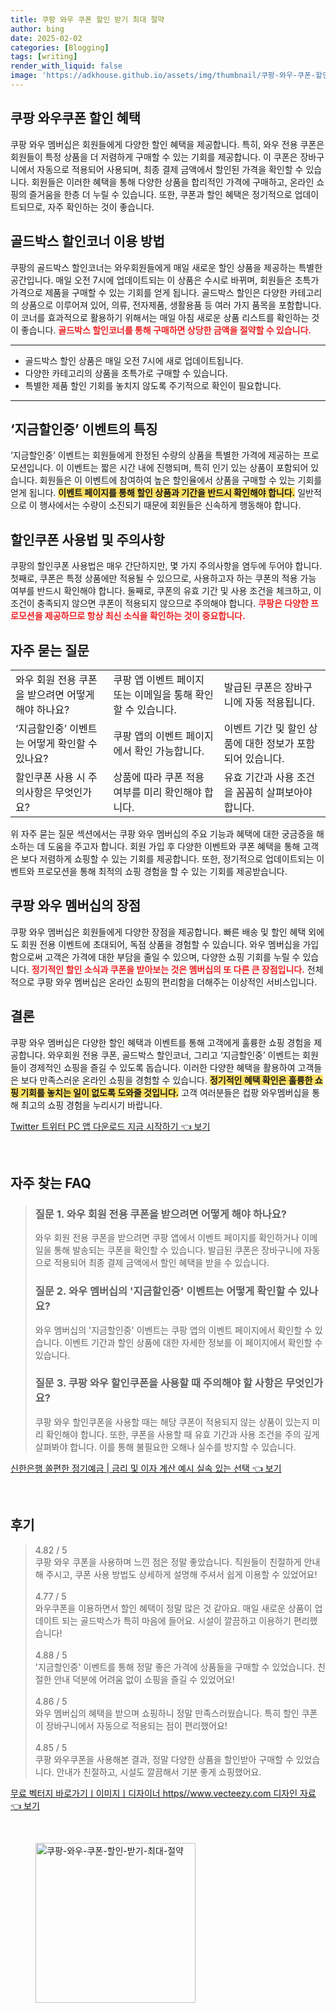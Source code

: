 ```yaml
---
title: 쿠팡 와우 쿠폰 할인 받기 최대 절약
author: bing
date: 2025-02-02
categories: [Blogging]
tags: [writing]
render_with_liquid: false
image: 'https://adkhouse.github.io/assets/img/thumbnail/쿠팡-와우-쿠폰-할인-받기-최대-절약.webp'
---
```



<h2 id='와우쿠폰혜택'>쿠팡 와우쿠폰 할인 혜택</h2>

<p>쿠팡 와우 멤버십은 회원들에게 다양한 할인 혜택을 제공합니다. 특히, 와우 전용 쿠폰은 회원들이 특정 상품을 더 저렴하게 구매할 수 있는 기회를 제공합니다. 이 쿠폰은 장바구니에서 자동으로 적용되어 사용되며, 최종 결제 금액에서 할인된 가격을 확인할 수 있습니다. 회원들은 이러한 혜택을 통해 다양한 상품을 합리적인 가격에 구매하고, 온라인 쇼핑의 즐거움을 한층 더 누릴 수 있습니다. 또한, 쿠폰과 할인 혜택은 정기적으로 업데이트되므로, 자주 확인하는 것이 좋습니다.</p>

<h2 id='골드박스이용법'>골드박스 할인코너 이용 방법</h2>

<p>쿠팡의 골드박스 할인코너는 와우회원들에게 매일 새로운 할인 상품을 제공하는 특별한 공간입니다. 매일 오전 7시에 업데이트되는 이 상품은 수시로 바뀌며, 회원들은 초특가 가격으로 제품을 구매할 수 있는 기회를 얻게 됩니다. 골드박스 할인은 다양한 카테고리의 상품으로 이루어져 있어, 의류, 전자제품, 생활용품 등 여러 가지 품목을 포함합니다. 이 코너를 효과적으로 활용하기 위해서는 매일 아침 새로운 상품 리스트를 확인하는 것이 좋습니다. <b><span style="color: #ee2323;">골드박스 할인코너를 통해 구매하면 상당한 금액을 절약할 수 있습니다.</span></b></p>

<hr />

<ul>
    <li>골드박스 할인 상품은 매일 오전 7시에 새로 업데이트됩니다.</li>
    <li>다양한 카테고리의 상품을 초특가로 구매할 수 있습니다.</li>
    <li>특별한 제품 할인 기회를 놓치지 않도록 주기적으로 확인이 필요합니다.</li>
</ul>

<hr />

<h2 id='지금할인중'>‘지금할인중’ 이벤트의 특징</h2>

<p>‘지금할인중’ 이벤트는 회원들에게 한정된 수량의 상품을 특별한 가격에 제공하는 프로모션입니다. 이 이벤트는 짧은 시간 내에 진행되며, 특히 인기 있는 상품이 포함되어 있습니다. 회원들은 이 이벤트에 참여하여 높은 할인율에서 상품을 구매할 수 있는 기회를 얻게 됩니다. <b><span style="background-color: #ffe066;">이벤트 페이지를 통해 할인 상품과 기간을 반드시 확인해야 합니다.</span></b> 일반적으로 이 행사에서는 수량이 소진되기 때문에 회원들은 신속하게 행동해야 합니다.</p>

<h2 id='할인쿠폰사용법'>할인쿠폰 사용법 및 주의사항</h2>

<p>쿠팡의 할인쿠폰 사용법은 매우 간단하지만, 몇 가지 주의사항을 염두에 두어야 합니다. 첫째로, 쿠폰은 특정 상품에만 적용될 수 있으므로, 사용하고자 하는 쿠폰의 적용 가능 여부를 반드시 확인해야 합니다. 둘째로, 쿠폰의 유효 기간 및 사용 조건을 체크하고, 이 조건이 충족되지 않으면 쿠폰이 적용되지 않으므로 주의해야 합니다. <b><span style="color: #ee2323;">쿠팡은 다양한 프로모션을 제공하므로 항상 최신 소식을 확인하는 것이 중요합니다.</span></b></p>

<h2 id='자주하는질문'>자주 묻는 질문</h2>

<table>
    <tr>
        <td>와우 회원 전용 쿠폰을 받으려면 어떻게 해야 하나요?</td>
        <td>쿠팡 앱 이벤트 페이지 또는 이메일을 통해 확인할 수 있습니다.</td>
        <td>발급된 쿠폰은 장바구니에 자동 적용됩니다.</td>
    </tr>
    <tr>
        <td>‘지금할인중’ 이벤트는 어떻게 확인할 수 있나요?</td>
        <td>쿠팡 앱의 이벤트 페이지에서 확인 가능합니다.</td>
        <td>이벤트 기간 및 할인 상품에 대한 정보가 포함되어 있습니다.</td>
    </tr>
    <tr>
        <td>할인쿠폰 사용 시 주의사항은 무엇인가요?</td>
        <td>상품에 따라 쿠폰 적용 여부를 미리 확인해야 합니다.</td>
        <td>유효 기간과 사용 조건을 꼼꼼히 살펴보아야 합니다.</td>
    </tr>
</table>

<p>위 자주 묻는 질문 섹션에서는 쿠팡 와우 멤버십의 주요 기능과 혜택에 대한 궁금증을 해소하는 데 도움을 주고자 합니다. 회원 가입 후 다양한 이벤트와 쿠폰 혜택을 통해 고객은 보다 저렴하게 쇼핑할 수 있는 기회를 제공합니다. 또한, 정기적으로 업데이트되는 이벤트와 프로모션을 통해 최적의 쇼핑 경험을 할 수 있는 기회를 제공받습니다.</p>

<h2 id='쿠팡와우멤버십'>쿠팡 와우 멤버십의 장점</h2>

<p>쿠팡 와우 멤버십은 회원들에게 다양한 장점을 제공합니다. 빠른 배송 및 할인 혜택 외에도 회원 전용 이벤트에 초대되어, 독점 상품을 경험할 수 있습니다. 와우 멤버십을 가입함으로써 고객은 가격에 대한 부담을 줄일 수 있으며, 다양한 쇼핑 기회를 누릴 수 있습니다. <b><span style="color: #ee2323;">정기적인 할인 소식과 쿠폰을 받아보는 것은 멤버십의 또 다른 큰 장점입니다.</span></b> 전체적으로 쿠팡 와우 멤버십은 온라인 쇼핑의 편리함을 더해주는 이상적인 서비스입니다.</p>

<h2 id='결론'>결론</h2>

<p>쿠팡 와우 멤버십은 다양한 할인 혜택과 이벤트를 통해 고객에게 훌륭한 쇼핑 경험을 제공합니다. 와우회원 전용 쿠폰, 골드박스 할인코너, 그리고 ‘지금할인중’ 이벤트는 회원들이 경제적인 쇼핑을 즐길 수 있도록 돕습니다. 이러한 다양한 혜택을 활용하여 고객들은 보다 만족스러운 온라인 쇼핑을 경험할 수 있습니다. <b><span style="background-color: #ffe066;">정기적인 혜택 확인은 훌륭한 쇼핑 기회를 놓치는 일이 없도록 도와줄 것입니다.</span></b> 고객 여러분들은 컵팡 와우멤버십을 통해 최고의 쇼핑 경험을 누리시기 바랍니다.</p>


<p><a class="click-button" title="Twitter 트위터 PC 앱 다운로드 지금 시작하기" href="https://adkhouse.github.io/posts/Twitter-%ED%8A%B8%EC%9C%84%ED%84%B0-PC-%EC%95%B1-%EB%8B%A4%EC%9A%B4%EB%A1%9C%EB%93%9C-%EC%A7%80%EA%B8%88-%EC%8B%9C%EC%9E%91%ED%95%98%EA%B8%B0/" rel="dofollow">Twitter 트위터 PC 앱 다운로드 지금 시작하기 👈 보기</a></p><br>
<h2 id='자주_찾는_FAQ'>자주 찾는 FAQ</h2>
<div itemscope="" itemtype="https://schema.org/FAQPage"> 
<blockquote> 
<div itemscope="" itemprop="mainEntity" itemtype="https://schema.org/Question"> 
<h3 itemprop="name">질문 1. 와우 회원 전용 쿠폰을 받으려면 어떻게 해야 하나요?</h3> 
<div itemscope="" itemprop="acceptedAnswer" itemtype="https://schema.org/Answer"> 
<span itemprop="text"> 
<p>와우 회원 전용 쿠폰을 받으려면 쿠팡 앱에서 이벤트 페이지를 확인하거나 이메일을 통해 발송되는 쿠폰을 확인할 수 있습니다. 발급된 쿠폰은 장바구니에 자동으로 적용되어 최종 결제 금액에서 할인 혜택을 받을 수 있습니다.</p> 
</span> 
</div> 
</div> 

<div itemscope="" itemprop="mainEntity" itemtype="https://schema.org/Question"> 
<h3 itemprop="name">질문 2. 와우 멤버십의 '지금할인중' 이벤트는 어떻게 확인할 수 있나요?</h3> 
<div itemscope="" itemprop="acceptedAnswer" itemtype="https://schema.org/Answer"> 
<span itemprop="text"> 
<p>와우 멤버십의 '지금할인중' 이벤트는 쿠팡 앱의 이벤트 페이지에서 확인할 수 있습니다. 이벤트 기간과 할인 상품에 대한 자세한 정보를 이 페이지에서 확인할 수 있습니다.</p> 
</span> 
</div> 
</div> 

<div itemscope="" itemprop="mainEntity" itemtype="https://schema.org/Question"> 
<h3 itemprop="name">질문 3. 쿠팡 와우 할인쿠폰을 사용할 때 주의해야 할 사항은 무엇인가요?</h3> 
<div itemscope="" itemprop="acceptedAnswer" itemtype="https://schema.org/Answer"> 
<span itemprop="text"> 
<p>쿠팡 와우 할인쿠폰을 사용할 때는 해당 쿠폰이 적용되지 않는 상품이 있는지 미리 확인해야 합니다. 또한, 쿠폰을 사용할 때 유효 기간과 사용 조건을 주의 깊게 살펴봐야 합니다. 이를 통해 불필요한 오해나 실수를 방지할 수 있습니다.</p> 
</span> 
</div> 
</div> 

</blockquote> 
</div>
<p><a class="click-button" title="신한은행 쏠편한 정기예금 | 금리 및 이자 계산 예시 실속 있는 선택" href="https://adkhouse.github.io/posts/%EC%8B%A0%ED%95%9C%EC%9D%80%ED%96%89-%EC%8F%A0%ED%8E%B8%ED%95%9C-%EC%A0%95%EA%B8%B0%EC%98%88%EA%B8%88-%EA%B8%88%EB%A6%AC-%EB%B0%8F-%EC%9D%B4%EC%9E%90-%EA%B3%84%EC%82%B0-%EC%98%88%EC%8B%9C-%EC%8B%A4%EC%86%8D-%EC%9E%88%EB%8A%94-%EC%84%A0%ED%83%9D/" rel="dofollow">신한은행 쏠편한 정기예금 | 금리 및 이자 계산 예시 실속 있는 선택 👈 보기</a></p><br>
<h2 id='후기'>후기</h2>
<div itemscope itemtype="https://schema.org/Product">
  <blockquote>
  <div itemprop="review" itemscope itemtype="https://schema.org/Review">
      <div itemprop="reviewRating" itemscope itemtype="https://schema.org/Rating"> <span itemprop="ratingValue">4.82</span> / <span itemprop="bestRating">5</span> </div>
      <span itemprop="reviewBody">쿠팡 와우 쿠폰을 사용하며 느낀 점은 정말 좋았습니다. 직원들이 친절하게 안내해 주시고, 쿠폰 사용 방법도 상세하게 설명해 주셔서 쉽게 이용할 수 있었어요!</span>
  </div>
  <br>
  <div itemprop="review" itemscope itemtype="https://schema.org/Review">
      <div itemprop="reviewRating" itemscope itemtype="https://schema.org/Rating"> <span itemprop="ratingValue">4.77</span> / <span itemprop="bestRating">5</span> </div>
      <span itemprop="reviewBody">와우쿠폰을 이용하면서 할인 혜택이 정말 많은 것 같아요. 매일 새로운 상품이 업데이트 되는 골드박스가 특히 마음에 들어요. 시설이 깔끔하고 이용하기 편리했습니다!</span>
  </div>
  <br>
  <div itemprop="review" itemscope itemtype="https://schema.org/Review">
      <div itemprop="reviewRating" itemscope itemtype="https://schema.org/Rating"> <span itemprop="ratingValue">4.88</span> / <span itemprop="bestRating">5</span> </div>
      <span itemprop="reviewBody">'지금할인중' 이벤트를 통해 정말 좋은 가격에 상품들을 구매할 수 있었습니다. 친절한 안내 덕분에 어려움 없이 쇼핑을 즐길 수 있었어요!</span>
  </div>
  <br>
  <div itemprop="review" itemscope itemtype="https://schema.org/Review">
      <div itemprop="reviewRating" itemscope itemtype="https://schema.org/Rating"> <span itemprop="ratingValue">4.86</span> / <span itemprop="bestRating">5</span> </div>
      <span itemprop="reviewBody">와우 멤버십의 혜택을 받으며 쇼핑하니 정말 만족스러웠습니다. 특히 할인 쿠폰이 장바구니에서 자동으로 적용되는 점이 편리했어요!</span>
  </div>
  <br>
  <div itemprop="review" itemscope itemtype="https://schema.org/Review">
      <div itemprop="reviewRating" itemscope itemtype="https://schema.org/Rating"> <span itemprop="ratingValue">4.85</span> / <span itemprop="bestRating">5</span> </div>
      <span itemprop="reviewBody">쿠팡 와우쿠폰을 사용해본 결과, 정말 다양한 상품을 할인받아 구매할 수 있었습니다. 안내가 친절하고, 시설도 깔끔해서 기분 좋게 쇼핑했어요.</span>
  </div>
  </blockquote>
</div>
<p><a class="click-button" title="무료 벡터지 바로가기ㅣ이미지ㅣ디자이너 https//www.vecteezy.com 디자인 자료" href="https://adkhouse.github.io/posts/%EB%AC%B4%EB%A3%8C-%EB%B2%A1%ED%84%B0%EC%A7%80-%EB%B0%94%EB%A1%9C%EA%B0%80%EA%B8%B0%E3%85%A3%EC%9D%B4%EB%AF%B8%EC%A7%80%E3%85%A3%EB%94%94%EC%9E%90%EC%9D%B4%EB%84%88-httpswww.vecteezy.com-%EB%94%94%EC%9E%90%EC%9D%B8-%EC%9E%90%EB%A3%8C/" rel="dofollow">무료 벡터지 바로가기ㅣ이미지ㅣ디자이너 https//www.vecteezy.com 디자인 자료 👈 보기</a></p><br>
<figure class="image"><img src="https://adkhouse.github.io/assets/img/thumbnail/쿠팡-와우-쿠폰-할인-받기-최대-절약.webp" alt="쿠팡-와우-쿠폰-할인-받기-최대-절약" width="256" height="256"></figure>
